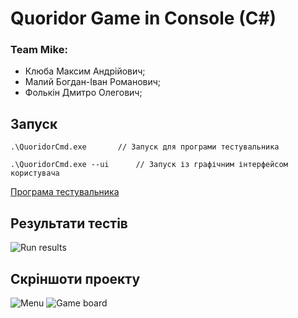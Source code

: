 # Quoridor Game in Console (C#)

### Team Mike:
* Клюба Максим Андрійович;
* Малий Богдан-Іван Романович;
* Фолькін Дмитро Олегович;

## Запуск
```
.\QuoridorCmd.exe 		// Запуск для програми тестувальника

.\QuoridorCmd.exe --ui 		// Запуск із графічним інтерфейсом користувача
```  

[Програма тестувальника](https://github.com/introduction-to-gamedev/ai-tester) 


## Результати тестів
![Run results](https://github.com/MaxKliuba/QuoridorConsole/blob/master/img/run_results.PNG?raw=true)

## Скріншоти проекту
![Menu](https://github.com/MaxKliuba/QuoridorConsole/blob/master/img/img1.png?raw=true)
![Game board](https://github.com/MaxKliuba/QuoridorConsole/blob/master/img/img2.png?raw=true)